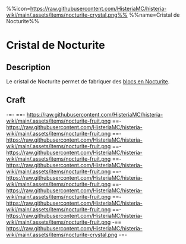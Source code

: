 %%icon=https://raw.githubusercontent.com/HisteriaMC/histeria-wiki/main/.assets/items/nocturite-crystal.png%%
%%name=Cristal de Nocturite%%

# Cristal de Nocturite

## Description
Le cristal de Nocturite permet de fabriquer des [blocs en Nocturite](https://histeria.fr/wiki/blocs/nocturite-block).
## Craft
-=-
 ==- https://raw.githubusercontent.com/HisteriaMC/histeria-wiki/main/.assets/items/nocturite-fruit.png
 ==- https://raw.githubusercontent.com/HisteriaMC/histeria-wiki/main/.assets/items/nocturite-fruit.png
 ==- https://raw.githubusercontent.com/HisteriaMC/histeria-wiki/main/.assets/items/nocturite-fruit.png
 ==- https://raw.githubusercontent.com/HisteriaMC/histeria-wiki/main/.assets/items/nocturite-fruit.png
 ==- https://raw.githubusercontent.com/HisteriaMC/histeria-wiki/main/.assets/items/nocturite-fruit.png
 ==- https://raw.githubusercontent.com/HisteriaMC/histeria-wiki/main/.assets/items/nocturite-fruit.png
 ==- https://raw.githubusercontent.com/HisteriaMC/histeria-wiki/main/.assets/items/nocturite-fruit.png
 ==- https://raw.githubusercontent.com/HisteriaMC/histeria-wiki/main/.assets/items/nocturite-fruit.png
 ==- https://raw.githubusercontent.com/HisteriaMC/histeria-wiki/main/.assets/items/nocturite-fruit.png
 -== https://raw.githubusercontent.com/HisteriaMC/histeria-wiki/main/.assets/items/nocturite-crystal.png
-=-

